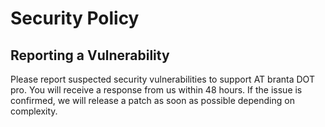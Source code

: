 # Security Policy

## Reporting a Vulnerability

Please report suspected security vulnerabilities to support AT branta DOT pro. You will receive a response from us within 48 hours. If the issue is confirmed, we will release a patch as soon as possible depending on complexity.
